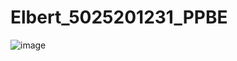 # Elbert_5025201231_PPBE

![image](https://github.com/Poodoop/Elbert_5025201231_PPBE/assets/55837575/ddf7a1ac-fe96-4e97-9185-e3568c1602d4)
